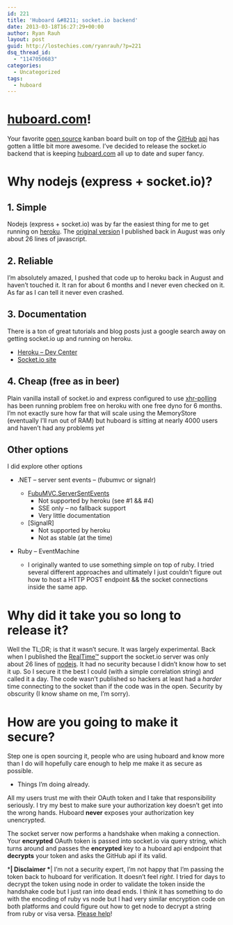 ```yaml
---
id: 221
title: 'Huboard &#8211; socket.io backend'
date: 2013-03-18T16:27:29+00:00
author: Ryan Rauh
layout: post
guid: http://lostechies.com/ryanrauh/?p=221
dsq_thread_id:
  - "1147050683"
categories:
  - Uncategorized
tags:
  - huboard
---
```

# [huboard.com](http://huboard.com)!

Your favorite [open source](https://github.com/rauhryan/huboard) kanban board built on top of the [GitHub](https://github.com) [api](http://developer.github.com/) has gotten a little bit more awesome. I&#8217;ve decided to release the socket.io backend that is keeping [huboard.com](http://huboard.com) all up to date and super fancy.

# Why nodejs (express + socket.io)?

## 1. Simple

Nodejs (express + socket.io) was by far the easiest thing for me to get running on [heroku](https://devcenter.heroku.com/articles/using-socket-io-with-node-js-on-heroku). The [original version](http://lostechies.com/ryanrauh/2012/08/23/huboard-goes-realtime/) I published back in August was only about 26 lines of javascript.

## 2. Reliable

I&#8217;m absolutely amazed, I pushed that code up to heroku back in August and haven&#8217;t touched it. It ran for about 6 months and I never even checked on it. As far as I can tell it never even crashed.

## 3. Documentation

There is a ton of great tutorials and blog posts just a google search away on getting socket.io up and running on heroku.

  * [Heroku &#8211; Dev Center](https://devcenter.heroku.com/articles/using-socket-io-with-node-js-on-heroku)
  * [Socket.io site](http://socket.io/#how-to-use)

## 4. Cheap (free as in beer)

Plain vanilla install of socket.io and express configured to use [xhr-polling](http://en.wikipedia.org/wiki/Comet_(programming)) has been running problem free on heroku with one free dyno for 6 months. I&#8217;m not exactly sure how far that will scale using the MemoryStore (eventually I&#8217;ll run out of RAM) but huboard is sitting at nearly 4000 users and haven&#8217;t had any problems _yet_

## Other options

I did explore other options

  * .NET &#8211; server sent events &#8211; (fubumvc or signalr)
    
      * [FubuMVC.ServerSentEvents](https://github.com/DarthFubuMVC/FubuMVC.ServerSentEvents) 
          * Not supported by heroku (see #1 && #4)
          * SSE only &#8211; no fallback support 
          * Very little documentation
      * [SignalR] 
          * Not supported by heroku
          * Not as stable (at the time)

  * Ruby &#8211; EventMachine
    
      * I originally wanted to use something simple on top of ruby. I tried several different approaches and ultimately I just couldn&#8217;t figure out how to host a HTTP POST endpoint && the socket connections inside the same app.

# Why did it take you so long to release it?

Well the TL;DR; is that it wasn&#8217;t secure. It was largely experimental. Back when I published the [RealTime™](http://lostechies.com/ryanrauh/2012/08/23/huboard-goes-realtime/) support the socket.io server was only about 26 lines of [nodejs](http://nodejs.org). It had no security because I didn&#8217;t know how to set it up. So I secure it the best I could (with a simple correlation string) and called it a day. The code wasn&#8217;t published so hackers at least had a _harder_ time connecting to the socket than if the code was in the open. Security by obscurity (I know shame on me, I&#8217;m sorry).

# How are you going to make it secure?

Step one is open sourcing it, people who are using huboard and know more than I do will hopefully care enough to help me make it as secure as possible.

  * Things I&#8217;m doing already. 

All my users trust me with their OAuth token and I take that responsibility seriously. I try my best to make sure your authorization key doesn&#8217;t get into the wrong hands. Huboard **never** exposes your authorization key unencrypted.

The socket server now performs a handshake when making a connection. Your **encrypted** OAuth token is passed into socket.io via query string, which turns around and passes the **encrypted** key to a huboard api endpoint that **decrypts** your token and asks the GitHub api if its valid.

&#42;**| Disclaimer &#42;**| I&#8217;m not a security expert, I&#8217;m not happy that I&#8217;m passing the token back to huboard for verification. It doesn&#8217;t feel _right_. I tried for days to decrypt the token using node in order to validate the token inside the handshake code but I just ran into dead ends. I think it has something to do with the encoding of ruby vs node but I had very similar encryption code on both platforms and could figure out how to get node to decrypt a string from ruby or visa versa. [Please help](https://github.com/rauhryan/huboard.socket.io/issues/1)!